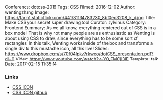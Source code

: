 Conference: dotcss-2016
Tags: CSS
Filmed: 2016-12-02
Author: wentingzhang
Image: https://farm1.staticflickr.com/441/31134783230_8bf0ec3208_k_d.jpg
Title: Make CSS your secret super drawing tool
Curator: sylvinus
Category: Frontend
Summary: As we all know, everything rendered out of CSS is in a box model. That is why not many people are as enthusiastic as Wenting is about using CSS to draw, since everything has to be some sort of rectangles. In this talk, Wenting works inside of the box and transforms a single div to this mustache icon, all this live!
Slides: https://www.dropbox.com/s/70f04lpkv7rkweo/dotCSS_presentation.pdf?dl=0
Video: https://www.youtube.com/watch?v=Y0_FMCji3iE
Template: talk
Date: 2017-02-15 11:35:14

### Links

* [CSS ICON](http://cssicon.space/)
* [CSS ICON github](https://github.com/wentin/cssicon )